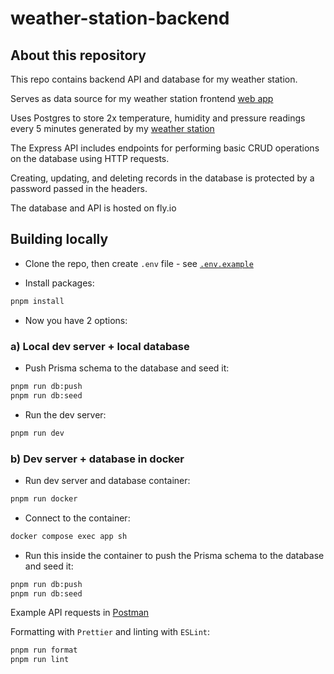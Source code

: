 # weather-station-backend

## About this repository

This repo contains backend API and database for my weather station.

Serves as data source for my weather station frontend [web app](https://github.com/Bladesheng/weather-station-frontend)

Uses Postgres to store 2x temperature, humidity and pressure readings every 5 minutes generated by my [weather station](https://github.com/Bladesheng/weather-station-V1)

The Express API includes endpoints for performing basic CRUD operations on the database using HTTP requests.

Creating, updating, and deleting records in the database is protected by a password passed in the headers.

The database and API is hosted on fly.io

## Building locally

- Clone the repo, then create `.env` file - see [`.env.example`](https://github.com/Bladesheng/weather-station-backend/blob/main/.env.example)

- Install packages:

```sh
pnpm install
```

- Now you have 2 options:

### a) Local dev server + local database

- Push Prisma schema to the database and seed it:

```sh
pnpm run db:push
pnpm run db:seed
```

- Run the dev server:

```sh
pnpm run dev
```

### b) Dev server + database in docker

- Run dev server and database container:

```sh
pnpm run docker
```

- Connect to the container:

```sh
docker compose exec app sh
```

- Run this inside the container to push the Prisma schema to the database and seed it:

```sh
pnpm run db:push
pnpm run db:seed
```

Example API requests in [Postman](https://www.postman.com/telecoms-operator-36486599/workspace/weather-station/request/24296961-8ced04cb-946c-4b14-909f-a094c9b36d4f)

Formatting with `Prettier` and linting with `ESLint`:

```sh
pnpm run format
pnpm run lint
```
